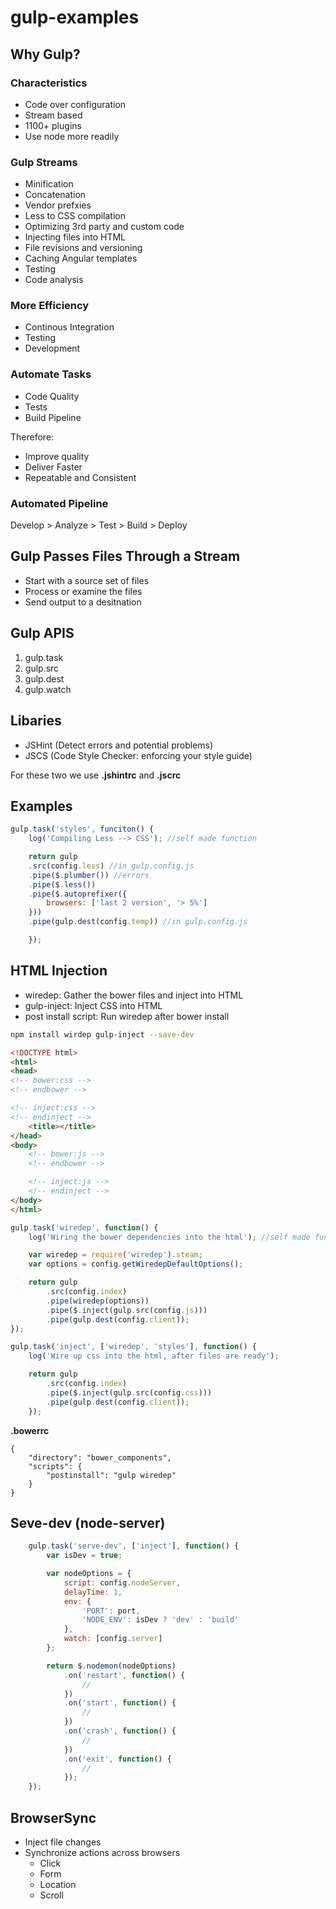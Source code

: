# gulp-examples

## Why Gulp?

### Characteristics

* Code over configuration
* Stream based
* 1100+ plugins
* Use node more readily

### Gulp Streams

* Minification
* Concatenation
* Vendor prefxies
* Less to CSS compilation
* Optimizing 3rd party and custom code
* Injecting files into HTML
* File revisions and versioning
* Caching Angular templates
* Testing
* Code analysis

### More Efficiency

* Continous Integration
* Testing
* Development

### Automate Tasks

* Code Quality
* Tests
* Build Pipeline

Therefore:

* Improve quality
* Deliver Faster
* Repeatable and Consistent

### Automated Pipeline

Develop > Analyze > Test > Build > Deploy

## Gulp Passes Files Through a Stream

* Start with a source set of files
* Process or examine the files
* Send output to a desitnation

## Gulp APIS

1. gulp.task
2. gulp.src
3. gulp.dest
4. gulp.watch

## Libaries

* JSHint (Detect errors and potential problems)
* JSCS (Code Style Checker: enforcing your style guide)

For these two we use **.jshintrc** and **.jscrc**

## Examples

```javascript
gulp.task('styles', funciton() {
    log('Compiling Less --> CSS'); //self made function

    return gulp
    .src(config.less) //in gulp.config.js
    .pipe($.plumber()) //errors
    .pipe($.less())
    .pipe($.autoprefixer({
        browsers: ['last 2 version', '> 5%']
    }))
    .pipe(gulp.dest(config.temp)) //in gulp.config.js

    });
```

## HTML Injection

* wiredep: Gather the bower files and inject into HTML
* gulp-inject: Inject CSS into HTML
* post install script: Run wiredep after bower install

```bash
npm install wirdep gulp-inject --save-dev
```

```html
<!DOCTYPE html>
<html>
<head>
<!-- bower:css -->
<!-- endbower -->

<!-- inject:css -->
<!-- endinject -->
    <title></title>
</head>
<body>
    <!-- bower:js -->
    <!-- endbower -->

    <!-- inject:js -->
    <!-- endinject -->
</body>
</html>
```

```javascript
gulp.task('wiredep', function() {
    log('Wiring the bower dependencies into the html'); //self made function

    var wiredep = require('wiredep').steam;
    var options = config.getWiredepDefaultOptions();

    return gulp
        .src(config.index)
        .pipe(wiredep(options))
        .pipe($.inject(gulp.src(config.js)))
        .pipe(gulp.dest(config.client));
});
```

```javascript
gulp.task('inject', ['wiredep', 'styles'], function() {
    log('Wire up css into the html, after files are ready');

    return gulp
        .src(config.index)
        .pipe($.inject(gulp.src(config.css)))
        .pipe(gulp.dest(config.client));
    });
```

**.bowerrc**
```
{
    "directory": "bower_components",
    "scripts": {
        "postinstall": "gulp wiredep"
    }
}
```

## Seve-dev (node-server)

```javascript
    gulp.task('serve-dev', ['inject'], function() {
        var isDev = true;

        var nodeOptions = {
            script: config.nodeServer,
            delayTime: 1,
            env: {
                'PORT': port,
                'NODE_ENV': isDev ? 'dev' : 'build'
            },
            watch: [config.server]
        };

        return $.nodemon(nodeOptions)
            .on('restart', function() {
                //
            })
            .on('start', function() {
                //
            })
            .on('crash', function() {
                //
            })
            .on('exit', function() {
                //
            });
    });
```

## BrowserSync

* Inject file changes
* Synchronize actions across browsers
    - Click
    - Form
    - Location
    - Scroll

